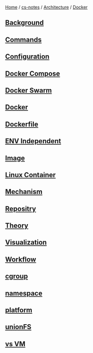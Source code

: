 [Home](https://mengxianbin.github.io) /
[cs-notes](https://mengxianbin.github.io/cs-notes/site) /
[Architecture](https://mengxianbin.github.io/cs-notes/site/Architecture) /
[Docker](https://mengxianbin.github.io/cs-notes/site/Architecture/Docker)

## [Background](https://mengxianbin.github.io/cs-notes/site/Architecture/Docker/Background)

## [Commands](https://mengxianbin.github.io/cs-notes/site/Architecture/Docker/Commands/)

## [Configuration](https://mengxianbin.github.io/cs-notes/site/Architecture/Docker/Configuration/)

## [Docker Compose](https://mengxianbin.github.io/cs-notes/site/Architecture/Docker/Docker%20Compose)

## [Docker Swarm](https://mengxianbin.github.io/cs-notes/site/Architecture/Docker/Docker%20Swarm)

## [Docker](https://mengxianbin.github.io/cs-notes/site/Architecture/Docker/Docker)

## [Dockerfile](https://mengxianbin.github.io/cs-notes/site/Architecture/Docker/Dockerfile/)

## [ENV Independent](https://mengxianbin.github.io/cs-notes/site/Architecture/Docker/ENV%20Independent)

## [Image](https://mengxianbin.github.io/cs-notes/site/Architecture/Docker/Image)

## [Linux Container](https://mengxianbin.github.io/cs-notes/site/Architecture/Docker/Linux%20Container)

## [Mechanism](https://mengxianbin.github.io/cs-notes/site/Architecture/Docker/Mechanism)

## [Repositry](https://mengxianbin.github.io/cs-notes/site/Architecture/Docker/Repositry)

## [Theory](https://mengxianbin.github.io/cs-notes/site/Architecture/Docker/Theory/)

## [Visualization](https://mengxianbin.github.io/cs-notes/site/Architecture/Docker/Visualization)

## [Workflow](https://mengxianbin.github.io/cs-notes/site/Architecture/Docker/Workflow)

## [cgroup](https://mengxianbin.github.io/cs-notes/site/Architecture/Docker/cgroup)

## [namespace](https://mengxianbin.github.io/cs-notes/site/Architecture/Docker/namespace)

## [platform](https://mengxianbin.github.io/cs-notes/site/Architecture/Docker/platform)

## [unionFS](https://mengxianbin.github.io/cs-notes/site/Architecture/Docker/unionFS)

## [vs VM](https://mengxianbin.github.io/cs-notes/site/Architecture/Docker/vs%20VM)
